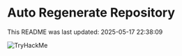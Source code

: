 # Auto Regenerate Repository

This README was last updated: 2025-05-17 22:38:09

 ![TryHackMe](https://tryhackme.com/badge/533634)
